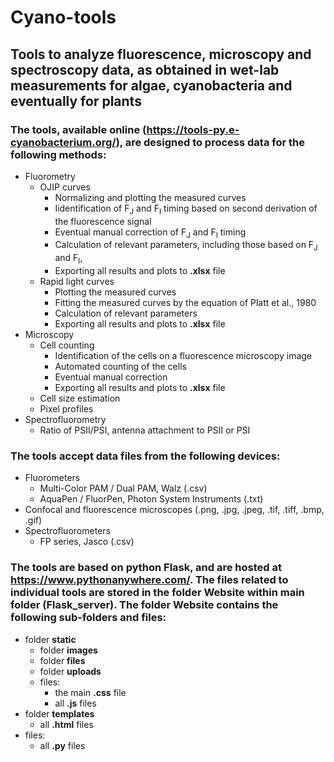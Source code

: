 # Cyano-tools

## Tools to analyze fluorescence, microscopy and spectroscopy data, as obtained in wet-lab measurements for algae, cyanobacteria and eventually for plants 

### The tools, available online (https://tools-py.e-cyanobacterium.org/), are designed to process data for the following methods:
- Fluorometry
  - OJIP curves
    - Normalizing and plotting the measured curves
    - Iidentification of F<sub>J</sub> and F<sub>I</sub> timing based on second derivation of the fluorescence signal
    - Eventual manual correction of F<sub>J</sub> and F<sub>I</sub> timing
    - Calculation of relevant parameters, including those based on F<sub>J</sub> and F<sub>I</sub>,
    - Exporting all results and plots to **.xlsx** file
  - Rapid light curves
    - Plotting the measured curves
    - Fitting the measured curves by the equation of Platt et al., 1980
    - Calculation of relevant parameters
    - Exporting all results and plots to **.xlsx** file
- Microscopy
  - Cell counting
    - Identification of the cells on a fluorescence microscopy image
    - Automated counting of the cells
    - Eventual manual correction
    - Exporting all results and plots to **.xlsx** file
  - Cell size estimation
  - Pixel profiles
- Spectrofluorometry
  - Ratio of PSII/PSI, antenna attachment to PSII or PSI

### The tools accept data files from the following devices:
- Fluorometers
  - Multi-Color PAM / Dual PAM, Walz (.csv)
  - AquaPen / FluorPen, Photon System Instruments (.txt)
- Confocal and fluorescence microscopes (.png, .jpg, .jpeg, .tif, .tiff, .bmp, .gif)
- Spectrofluorometers
  - FP series, Jasco (.csv)

### The tools are based on python Flask, and are hosted at https://www.pythonanywhere.com/. The files related to individual tools are stored in the folder **Website** within main folder (Flask_server). The folder **Website** contains the following sub-folders and files:
- folder **static**
  - folder **images**
  - folder **files**
  - folder **uploads**
  - files:
    - the main **.css** file
    - all **.js** files
- folder **templates**
  - all **.html** files
- files:
  - all **.py** files

